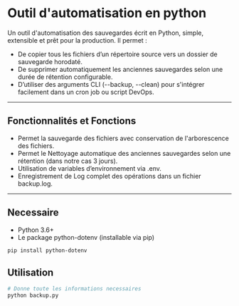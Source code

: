 # Outil d'automatisation en python

Un outil d'automatisation des sauvegardes écrit en Python, simple, extensible et prêt pour la production. Il permet :

- De copier tous les fichiers d’un répertoire source vers un dossier de sauvegarde horodaté.
- De supprimer automatiquement les anciennes sauvegardes selon une durée de rétention configurable.
- D’utiliser des arguments CLI (--backup, --clean) pour s'intégrer facilement dans un cron job ou script DevOps.

---

## Fonctionnalités et Fonctions

- Permet la sauvegarde des fichiers avec conservation de l'arborescence des fichiers.
- Permet le Nettoyage automatique des anciennes sauvegardes selon une rétention (dans notre cas 3 jours).
- Utilisation de variables d’environnement via .env.
- Enregistrement de Log complet des opérations dans un fichier backup.log.

---

## Necessaire

- Python 3.6+
- Le package python-dotenv (installable via pip)
```bash
pip install python-dotenv
```

## Utilisation 
```bash
# Donne toute les informations necessaires
python backup.py 
```